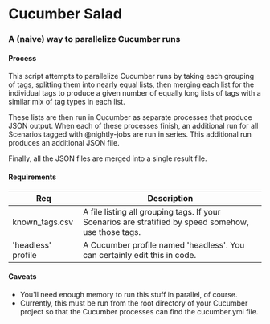 # Cucumber Salad
### A (naive) way to parallelize Cucumber runs

#### Process
This script attempts to parallelize Cucumber runs by taking each grouping of
tags, splitting them into nearly equal lists, then merging each list for the
individual tags to produce a given number of equally long lists of tags with
a similar mix of tag types in each list.

These lists are then run in Cucumber as separate processes that produce JSON
output. When each of these processes finish, an additional run for all Scenarios
tagged with @nightly-jobs are run in series. This additional run produces an
additional JSON file.

Finally, all the JSON files are merged into a single result file.

#### Requirements
| Req | Description |
| --- | ----------- |
| known_tags.csv | A file listing all grouping tags. If your Scenarios are stratified by speed somehow, use those tags. |
| 'headless' profile | A Cucumber profile named 'headless'. You can certainly edit this in code. |

#### Caveats
* You'll need enough memory to run this stuff in parallel, of course.
* Currently, this must be run from the root directory of your Cucumber project
 so that the Cucumber processes can find the cucumber.yml file.
